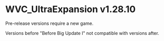 # WVC_UltraExpansion v1.28.10

Pre-release versions require a new game.

Versions before "Before Big Update I" not compatible with versions after.
